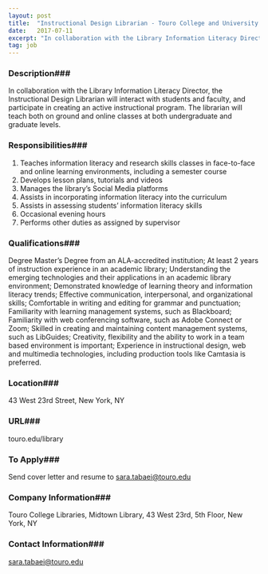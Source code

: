 ```yaml
---
layout: post
title:  "Instructional Design Librarian - Touro College and University System"
date:   2017-07-11
excerpt: "In collaboration with the Library Information Literacy Director, the Instructional Design Librarian will interact with students and faculty, and participate in creating an active instructional program. The librarian will teach both on ground and online classes at both undergraduate and graduate levels. "
tag: job
---
```


### Description###

In collaboration with the Library Information Literacy Director, the Instructional Design Librarian will interact with students and faculty, and participate in creating an active instructional program. The librarian will teach both on ground and online classes at both undergraduate and graduate levels. 


### Responsibilities###

1.	Teaches information literacy and research skills classes in face-to-face and 
        online learning environments, including a semester course 
2.	Develops lesson plans, tutorials and videos
3.	Manages the library’s Social Media platforms
4.	Assists in incorporating information literacy into the curriculum
5.	Assists in assessing students’ information literacy skills
6.	Occasional evening hours
7.	Performs other duties as assigned by supervisor


### Qualifications###

Degree Master’s Degree from an ALA-accredited institution; At least 2 years of instruction experience in an academic library; Understanding the emerging technologies and their applications in an academic library environment; Demonstrated knowledge of learning theory and information literacy trends; Effective communication, interpersonal, and organizational skills; Comfortable in writing and editing for grammar and punctuation; Familiarity with learning management systems, such as Blackboard; Familiarity with web conferencing software, such as Adobe Connect or Zoom; Skilled in creating and maintaining content management systems, such as LibGuides; Creativity, flexibility and the ability to work in a team based environment is important; Experience in instructional design, web and multimedia technologies, including production tools like Camtasia is preferred. 




### Location###

 43 West 23rd Street, New York, NY


### URL###

touro.edu/library

### To Apply###

Send cover letter and resume to sara.tabaei@touro.edu


### Company Information###

Touro College Libraries, Midtown Library, 43 West 23rd, 5th Floor, New York, NY


### Contact Information###

sara.tabaei@touro.edu

